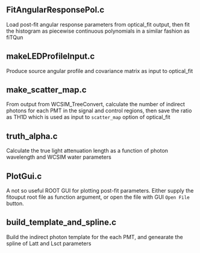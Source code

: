 ## FitAngularResponsePol.c
Load post-fit angular response parameters from optical_fit output, then fit the histogram as piecewise continuous polynomials in a similar fashion as fiTQun

## makeLEDProfileInput.c
Produce source angular profile and covariance matrix as input to optical_fit

## make_scatter_map.c
From output from WCSIM_TreeConvert, calculate the number of indirect photons for each PMT in the signal and control regions, then save the ratio as TH1D which is used as input to `scatter_map` option of optical_fit

## truth_alpha.c 
Calculate the true light attenuation length as a function of photon wavelength and WCSIM water parameters

## PlotGui.c
A not so useful ROOT GUI for plotting post-fit parameters. Either supply the fitouput root file as function argument, or open the file with GUI `Open File` button. 

## build_template_and_spline.c
Build the indirect photon template for the each PMT, and genearate the spline of Latt and Lsct parameters
